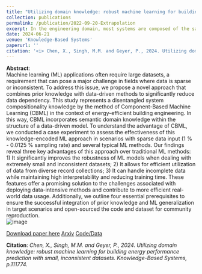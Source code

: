 ```yaml
---
title: "Utilizing domain knowledge: robust machine learning for building energy performance prediction with small, inconsistent datasets"
collection: publications
permalink: /publication/2022-09-20-Extrapolation
excerpt: In the engineering domain, most systems are composed of the same basic components with diverse compositions. By disentangling the compositionality from the system and embedding it into the model organization, we actually can construct a set of finite "Lego-Block" to predict infinite combinations. We introduced Component-based Machine Learning (CBML) to demonstrate that it actually turns the extrapolation problem at the system level into the interpolation problem at the component level in a more flexible and less data-reliance manner.
date: 2024-06-21
venue: 'Knowledge-Based Systems'
paperurl: ''
citation: '<i> Chen, X., Singh, M.M. and Geyer, P., 2024. Utilizing domain knowledge: robust machine learning for building energy performance prediction with small, inconsistent datasets. Knowledge-Based Systems, p.111774.</i>'
---
```


**Abstract**: <br>
Machine learning (ML) applications often require large datasets, a requirement that can pose a major challenge in fields where data is sparse or inconsistent. To address this issue, we propose a novel approach that combines prior knowledge with data-driven methods to significantly reduce data dependency. This study represents a disentangled system compositionality knowledge by the method of Component-Based Machine Learning (CBML) in the context of energy-efficient building engineering. In this way, CBML incorporates semantic domain knowledge within the structure of a data-driven model. To understand the advantage of CBML, we conducted a case experiment to assess the effectiveness of this knowledge-encoded ML approach in scenarios with sparse data input (1 % - 0.0125 % sampling rate) and several typical ML methods. Our findings reveal three key advantages of this approach over traditional ML methods: 1) It significantly improves the robustness of ML models when dealing with extremely small and inconsistent datasets; 2) It allows for efficient utilization of data from diverse record collections; 3) It can handle incomplete data while maintaining high interpretability and reducing training time. These features offer a promising solution to the challenges associated with deploying data-intensive methods and contribute to more efficient real-world data usage. Additionally, we outline four essential prerequisites to ensure the successful integration of prior knowledge and ML generalization in target scenarios and open-sourced the code and dataset for community reproduction. <br>
![image](https://user-images.githubusercontent.com/106488602/224159733-c0cc4e68-6609-4260-9f8c-27c1eb13ffbb.png)<br>

[Download paper here](https://www.sciencedirect.com/science/article/pii/S095070512400409X)
[Arxiv](https://arxiv.org/ftp/arxiv/papers/2302/2302.10784.pdf)
[Code/Data](https://github.com/chenxiachan/Component_based_Machine_Learning)

**Citation**:<i>	Chen, X., Singh, M.M. and Geyer, P., 2024. Utilizing domain knowledge: robust machine learning for building energy performance prediction with small, inconsistent datasets. Knowledge-Based Systems, p.111774.</i>
